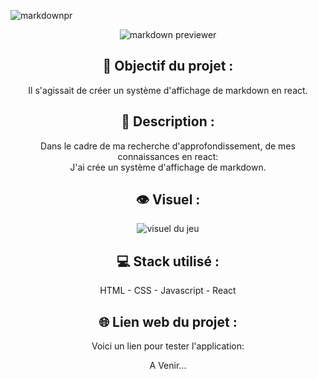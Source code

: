 ![markdownpr](https://user-images.githubusercontent.com/27373255/132416167-5215f675-43cb-4b1f-87b7-1206294e0c1a.png)
<div align=center><img src="https://user-images.githubusercontent.com/27373255/132414599-9bedc014-0b67-437a-96e3-6e06baf948ea.png" alt="markdown previewer"/></div>
<h2 align=center>🎯 Objectif du projet :</h2>
<p align=center>Il s'agissait de créer un système d'affichage de markdown en react.</p>

<h2 align=center>📝 Description :</h2>

<p align=center>Dans le cadre de ma recherche d'approfondissement, de mes connaissances en react:</br>
J'ai crée un système d'affichage de markdown.</br>
</p>

<h2 align=center>👁️ Visuel :</h2>
<div align=center><img src="https://i.postimg.cc/XvK18NBm/memory.jpg" alt="visuel du jeu"</div>

<h2 align=center>💻 Stack utilisé :</h2>

<p align=center>HTML - CSS - Javascript - React</p>

<h2 align=center>🌐 Lien web du projet :</h2>

<p align=center>Voici un lien pour tester l'application:<br />
  <center>A Venir...</center>
